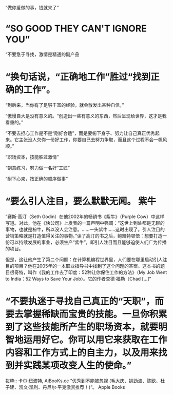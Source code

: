 “做你爱做的事，钱就来了”

# “SO GOOD THEY CAN'T IGNORE YOU”

“不要急于寻找，激情是精通的副产品
# “换句话说，“正确地工作”胜过“找到正确的工作”。

“到后来，当你有了足够丰富的经验，就会散发出某种自信，”

“傲慢自大是没有意义的。“创造出一些有意义的东西，然后呈现给世界，这才是我看重的。”

“不要去担心工作是不是“刚好合适”，而是要俯下身子、努力让自己真正优秀起来。它主张没人欠你一份好工作，你要自己去努力争取，而且这个过程不会一帆风顺。”

“职场资本，技能胜过激情”

“刻意练习，努力做一名好“工匠”

“耐下心来，按正确的顺序做事”

# “要么引人注目，要么默默无闻。 紫牛
”赛斯·高汀（Seth Godin）在他2002年的畅销书《紫牛》（Purple Cow）中这样写道。对此，他在《快公司》上发表的一篇声明中强调：“这世上到处都是无聊的事物，也就是棕牛，所以没人会注意。……一头紫牛……这时出现了。引人注目的营销策略就是打造值得关注的事物。”读了高汀的书之后，鲍凯特顿悟：想要打造一份可以持续发展的事业，必须生产“紫牛”，即引人注目而且能够迫使人们广为传播的项目。

但是，这让他产生了第二个问题：在计算机编程世界里，人们要在哪里启动引人注目的项目？他在2005年的一本职业指导书中找到了这个问题的答案。这本书的题目很奇特，叫作《我的工作去了印度：52种让你保住工作的方法》（My Job Went to India：52 Ways to Save Your Job）。它的作者查德·福勒（Chad […]”

# “不要执迷于寻找自己真正的“天职”，而要去掌握稀缺而宝贵的技能。一旦你积累到了这些技能所产生的职场资本，就要明智地运用好它。你可以用它来获取在工作内容和工作方式上的自主力，以及用来找到并实践某项改变人生的使命。”

抜粋:: 卡尔·纽波特, AiBooKs.cc  “优秀到不能被忽视 (毛大庆、姚劲波、陈欧、杜子建、凯文·凯利、丹尼尔·平克激赏推荐！)”。 Apple Books  
